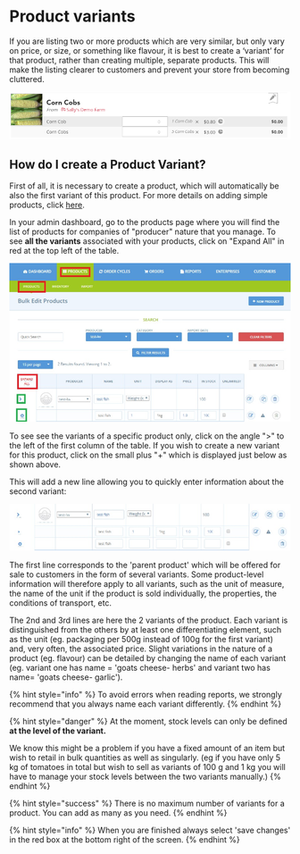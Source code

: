 # Product variants

If you are listing two or more products which are very similar, but only vary on price, or size, or something like flavour, it is best to create a ‘variant’ for that product, rather than creating multiple, separate products. This will make the listing clearer to customers and prevent your store from becoming cluttered.

![Shop display for Corn Cobs sold with two variants.](../../.gitbook/assets/corncob-variants.png)

## How do I create a Product Variant? 

First of all, it is necessary to create a product, which will automatically be also the first variant of this product. For more details on adding simple products, click [here](products.md). 

In your admin dashboard, go to the products page where you will find the list of products for companies of "producer" nature that you manage. To see **all the variants** associated with your products, click on "Expand All" in red at the top left of the table.

![](../../.gitbook/assets/variants1.jpg)

To see see the variants of a specific product only, click on the angle "&gt;" to the left of the first column of the table. If you wish to create a new variant for this product, click on the small plus "+" which is displayed just below as shown above.

This will add a new line allowing you to quickly enter information about the second variant:

![](../../.gitbook/assets/variants2.jpg)

The first line corresponds to the 'parent product' which will be offered for sale to customers in the form of several variants. Some product-level information will therefore apply to all variants, such as the unit of measure, the name of the unit if the product is sold individually, the properties, the conditions of transport, etc. 

The 2nd and 3rd lines are here the 2 variants of the product. Each variant is distinguished from the others by at least one differentiating element, such as the unit \(eg. packaging per 500g instead of 100g for the first variant\) and, very often, the associated price.  Slight variations in the nature of a product \(eg. flavour\) can be detailed by changing the name of each variant \(eg. variant one has name = 'goats cheese- herbs' and variant two has name=  'goats cheese- garlic'\). 

{% hint style="info" %}
To avoid errors when reading reports, we strongly recommend that you always name each variant differently.
{% endhint %}

{% hint style="danger" %}
At the moment, stock levels can only be defined **at the level of the variant.**

We know this might be a problem if you have a fixed amount of an item but wish to retail in bulk quantities as well as singularly. \(eg if you have only 5 kg of tomatoes in total but wish to sell as variants of  100 g and 1 kg you will have to manage your stock levels between the two variants manually.\)
{% endhint %}

{% hint style="success" %}
There is no maximum number of variants for a product. You can add as many as you need.
{% endhint %}

{% hint style="info" %}
When you are finished always select 'save changes' in the red box at the bottom right of the screen.
{% endhint %}

